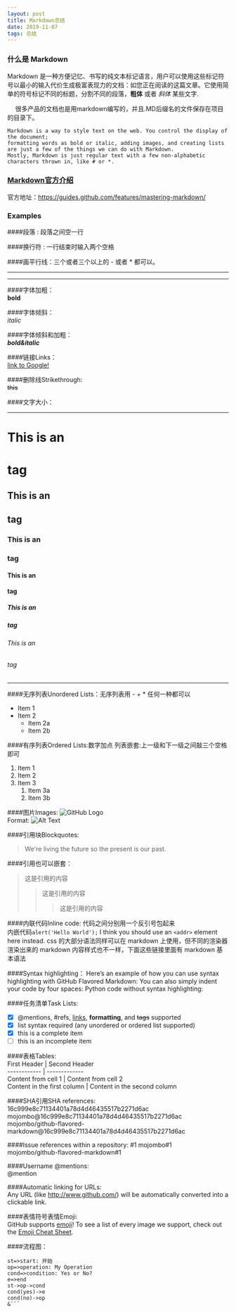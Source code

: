 ```yaml
---
layout: post
title: Markdown总结
date: 2019-11-07 
tags: 总结    
---
```



### 什么是 Markdown  
 
   Markdown 是一种方便记忆、书写的纯文本标记语言，用户可以使用这些标记符号以最小的输入代价生成极富表现力的文档：如您正在阅读的这篇文章。它使用简单的符号标记不同的标题，分割不同的段落，**粗体** 或者 *斜体* 某些文字.

　 很多产品的文档也是用markdown编写的，并且.MD后缀名的文件保存在项目的目录下。    

    Markdown is a way to style text on the web. You control the display of the document; 
    formatting words as bold or italic, adding images, and creating lists are just a few of the things we can do with Markdown.
    Mostly, Markdown is just regular text with a few non-alphabetic characters thrown in, like # or *.                         
 
### [Markdown官方介绍](https://guides.github.com/features/mastering-markdown/)
官方地址：https://guides.github.com/features/mastering-markdown/

### Examples
####段落 : 段落之间空一行  
         
####换行符 : 一行结束时输入两个空格                 
       
####画平行线：三个或者三个以上的 - 或者 * 都可以。  
***  
*****    

####字体加粗：  
   **bold**  
    
####字体倾斜：   
   *italic*  
    
####字体倾斜和加粗：    
   ***bold&italic***  
    
####链接Links：  
  [link to Google!](http://google.com)  
    
####删除线Strikethrough:  
   ~~this~~  

####文字大小：  
****
# This is an <h1> tag
## This is an <h2> tag
### This is an <h3> tag 
#### This is an <h4> tag 
##### This is an <h5> tag 
###### This is an <h6> tag 
****

####无序列表Unordered Lists：无序列表用 - + * 任何一种都可以  
* Item 1
* Item 2
  * Item 2a
  * Item 2b 
  
####有序列表Ordered Lists:数字加点   列表嵌套:上一级和下一级之间敲三个空格即可  
1. Item 1
1. Item 2
1. Item 3
   1. Item 3a
   1. Item 3b

####图片Images: 
![GitHub Logo](/images/logo.png)  
Format: ![Alt Text](url)  

####引用块Blockquotes:
> We're living the future so
> the present is our past.  

####引用也可以嵌套：  
> 这是引用的内容
>> 这是引用的内容  
>>> 这是引用的内容  


####内联代码Inline code:  代码之间分别用一个反引号包起来  
内嵌代码`alert('Hello World');`
I think you should use an `<addr>` element here instead.
css 的大部分语法同样可以在 markdown 上使用，但不同的渲染器渲染出来的 markdown 内容样式也不一样，下面这些链接里面有 markdown 基本语法

####Syntax highlighting：
Here’s an example of how you can use syntax highlighting with GitHub Flavored Markdown:
You can also simply indent your code by four spaces:
Python code without syntax highlighting:
        
####任务清单Task Lists:  
- [x] @mentions, #refs, [links](), **formatting**, and <del>tags</del> supported
- [x] list syntax required (any unordered or ordered list supported)
- [x] this is a complete item
- [ ] this is an incomplete item

####表格Tables:  
First Header | Second Header  
------------ | -------------  
Content from cell 1 | Content from cell 2  
Content in the first column | Content in the second column  


####SHA引用SHA references:
16c999e8c71134401a78d4d46435517b2271d6ac
mojombo@16c999e8c71134401a78d4d46435517b2271d6ac
mojombo/github-flavored-markdown@16c999e8c71134401a78d4d46435517b2271d6ac

####Issue references within a repository:
#1
mojombo#1  
mojombo/github-flavored-markdown#1

####Username @mentions:  
@mention

####Automatic linking for URLs:  
Any URL (like http://www.github.com/) will be automatically converted into a clickable link.

####表情符号表情Emoji:  
GitHub supports [emoji](https://help.github.com/en/github/writing-on-github/basic-writing-and-formatting-syntax#using-emoji)!
To see a list of every image we support, check out the [Emoji Cheat Sheet](https://github.com/ikatyang/emoji-cheat-sheet/blob/master/README.md).

####流程图：  
```flow
st=>start: 开始
op=>operation: My Operation
cond=>condition: Yes or No?
e=>end
st->op->cond
cond(yes)->e
cond(no)->op
&```
